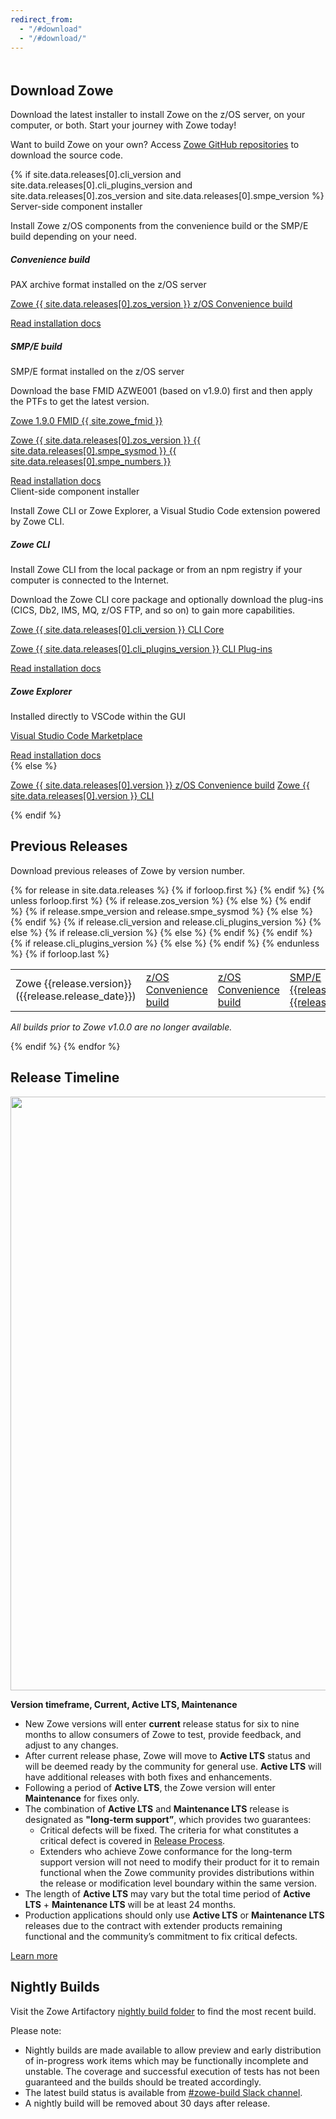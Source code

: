 ```yaml
---
redirect_from:
  - "/#download"
  - "/#download/"
---
```

<!-- SPDX-License-Identifier: CC-BY-4.0 -->
<!-- Copyright Contributors to the Zowe project. -->

<section class="whitebackground" style="padding-top:1%">
<h1 id="download">Download Zowe</h1>
  <p>
  Download the latest installer to install Zowe on the z/OS server, on your computer, or both. Start your journey with Zowe today! 
  </p>
  <p>
  Want to build Zowe on your own? Access <a href="{{ site.github_repo_url }}">Zowe GitHub repositories</a> to download the source code.
  </p>
{% if site.data.releases[0].cli_version and site.data.releases[0].cli_plugins_version and site.data.releases[0].zos_version and site.data.releases[0].smpe_version %}
<div class="card-deck">
<div class="card border-secondary mb-3">
  <div class="card-header">Server-side component installer</div>
    <div class="card-body"> 
    <p class="card-text">Install Zowe z/OS components from the convenience build or the SMP/E build depending on your need.</p>
        <div class="row">
          <div class="card-body">
            <h5 class="card-title">Convenience build</h5>
            <p class="card-text">PAX archive format installed on the z/OS server</p>
            <p><a class="btn btn-primary" href="{{ site.zos_download_url }}{{ site.data.releases[0].zos_version }}">Zowe {{ site.data.releases[0].zos_version }} z/OS Convenience build</a></p>
          <div class="card-footer">
            <a class="card-footer" href="{{ site.zos_component_install_doc_url }}" class="card-link">Read installation docs</a>
          </div> 
          </div>
          <div class="card-body">
            <h5 class="card-title">SMP/E build</h5>
            <p class="card-text">SMP/E format installed on the z/OS server</p>
            <p class="card-text">Download the base FMID AZWE001 (based on v1.9.0) first and then apply the PTFs to get the latest version. </p>
            <p><a class="btn btn-primary" href="{{ site.smpe_download_url }}{{ site.zowe_fmid_oss_version }}">Zowe 1.9.0 FMID {{ site.zowe_fmid }}</a></p>
            <p><a class="btn btn-primary" href="{{ site.smpe_download_url }}{{ site.data.releases[0].smpe_version }}">Zowe {{ site.data.releases[0].zos_version }} {{ site.data.releases[0].smpe_sysmod }} {{ site.data.releases[0].smpe_numbers }}</a></p>
            <div class="card-footer">
              <a href="{{ site.zos_component_install_doc_url }}" class="card-link">Read installation docs</a>
            </div> 
          </div>
       </div>
    </div>
  </div>
<div class="card border-secondary mb-3">
  <div class="card-header">Client-side component installer</div>
    <div class="card-body">
    <p class="card-text">Install Zowe CLI or Zowe Explorer, a Visual Studio Code extension powered by Zowe CLI.</p>
      <div class="row">
        <div class="card-body">
          <h5 class="card-title">Zowe CLI</h5>
          <p class="card-text">Install Zowe CLI from the local package or from an npm registry if your computer is connected to the Internet.</p>
          <p class="card-text">Download the Zowe CLI core package and optionally download the plug-ins (CICS, Db2, IMS, MQ, z/OS FTP, and so on) to gain more capabilities.</p>
          <p><a class="btn btn-primary" href="{{ site.cli_download_url }}{{ site.data.releases[0].cli_version }}">Zowe {{ site.data.releases[0].cli_version }} CLI Core</a></p>
          <p><a class="btn btn-primary" href="{{ site.cli_plugins_download_url }}{{ site.data.releases[0].cli_plugins_version }}">Zowe {{ site.data.releases[0].cli_plugins_version }} CLI Plug-ins</a></p>
          <div class="card-footer">
            <a href="{{ site.zowe_cli_install_doc_url }}" class="card-link">Read installation docs</a>
          </div> 
        </div>
        <div class="card-body">
          <h5 class="card-title">Zowe Explorer</h5>
          <p class="card-text">Installed directly to VSCode within the GUI</p>
          <p><a class="btn btn-primary" href="{{ site.vscode_marketplace_url }}">Visual Studio Code Marketplace</a></p>
          <div class="card-footer">
            <a href="{{ site.zowe_explorer_install_doc_url }}" class="card-link">Read installation docs</a>
          </div> 
       </div>
     </div>
   </div>  
</div>
</div>
{% else %}
  <p>
    <a class="button" href="{{ site.zos_download_url }}{{ site.data.releases[0].version }}">Zowe {{ site.data.releases[0].version }} z/OS Convenience build</a>
    <a class="button" href="{{ site.cli_download_url }}{{ site.data.releases[0].version }}">Zowe {{ site.data.releases[0].version }} CLI</a>
  </p>
{% endif %}

<h2>Previous Releases</h2>
<p>
Download previous releases of Zowe by version number. 
</p>
{% for release in site.data.releases %}
  {% if forloop.first %}
  <table class="table table-hover table-sm">
  {% endif %}
  {% unless forloop.first %}
    <tr>
      <td>Zowe {{release.version}} ({{release.release_date}})</td>
    {% if release.zos_version %}
      <td><a href="{{site.zos_download_url}}{{release.zos_version}}">z/OS Convenience build</a></td>
    {% else %}
      <td><a href="{{site.zos_download_url}}{{release.version}}">z/OS Convenience build</a></td>
    {% endif %}
    {% if release.smpe_version and release.smpe_sysmod %}
      <td><a href="{{site.smpe_download_url}}{{release.smpe_version}}">SMP/E {{release.smpe_sysmod}} {{release.smpe_numbers}}</a></td>
    {% else %}
      <td></td>
    {% endif %}
    {% if release.cli_version and release.cli_plugins_version %}
      <td><a href="{{site.cli_download_url}}{{release.cli_version}}">CLI Core</a></td>
    {% else %}
      {% if release.cli_version %}
        <td><a href="{{site.cli_download_url}}{{release.cli_version}}">CLI</a></td>
      {% else %}
        <td><a href="{{site.cli_download_url}}{{release.version}}">CLI</a></td>
      {% endif %}
    {% endif %}
    {% if release.cli_plugins_version %}
      <td><a href="{{site.cli_plugins_download_url}}{{release.cli_plugins_version}}">CLI Plugins</a></td>
    {% else %}
      <td></td>
    {% endif %}
      <td><a href="{{ site.docs_site_url }}/{{release.documentation}}/getting-started/summaryofchanges.html">Release Notes</a></td>
      <td><a href="{{ site.docs_site_url }}/{{release.documentation}}">Documentation</a></td>
    </tr>
  {% endunless %}
  {% if forloop.last %}
  </table>
  <p><i>All builds prior to Zowe v1.0.0 are no longer available.</i></p>
  {% endif %}
{% endfor %}
</section>

<section class="bluebackground">
<h1>Release Timeline</h1>
<p><img src="assets/img/zowe-lts.png" width="950" /></p>
<p><b>Version timeframe, Current, Active LTS, Maintenance</b></p>
<ul>
<li>New Zowe versions will enter <b>current</b> release status for six to nine months to allow consumers of Zowe to test, provide feedback, and adjust to any changes.</li>
<li>After current release phase, Zowe will move to <b>Active LTS</b> status and will be deemed ready by the community for general use. <b>Active LTS</b> will have additional releases with both fixes and enhancements.</li>
<li>Following a period of <b>Active LTS</b>, the Zowe version will enter <b>Maintenance</b> for fixes only.</li>
<li>The combination of <b>Active LTS</b> and <b>Maintenance LTS</b> release is designated as <b>"long-term support”</b>, which provides two guarantees:
  <ul>
    <li>Critical defects will be fixed. The criteria for what constitutes a critical defect is covered in <a href="{{ site.lts_url }}">Release Process</a>.</li>
    <li>Extenders who achieve Zowe conformance for the long-term support version will not need to modify their product for it to remain functional when the Zowe community provides distributions within the release or  modification level boundary within the same version.</li>
  </ul>
</li>
<li>The length of <b>Active LTS</b> may vary but the total time period of <b>Active LTS</b> + <b>Maintenance LTS</b> will be at least 24 months.</li>
<li>Production applications should only use <b>Active LTS</b> or <b>Maintenance LTS</b> releases due to the contract with extender products remaining functional and the community’s commitment to fix critical defects.</li>
</ul>
<a class="button" href="{{ site.lts_url }}">Learn more</a>
</section>

<section class="whitebackground">
<h1>Nightly Builds</h1>
<p>Visit the Zowe Artifactory <a class="white" href="{{ site.nightly_build_url }}">nightly build folder</a> to find the most recent build.</p>
<p>Please note:
  <ul>
    <li>Nightly builds are made available to allow preview and early distribution of in-progress work items which may be functionally incomplete and unstable. The coverage and successful execution of tests has not been guaranteed and the builds should be treated accordingly.</li>
    <li>The latest build status is available from <a class="white" href="{{ site.zowe_build_slack_url }}">#zowe-build Slack channel</a>.</li>
    <li>A nightly build will be removed about 30 days after release.</li>
  </ul>
</p>
</section>


